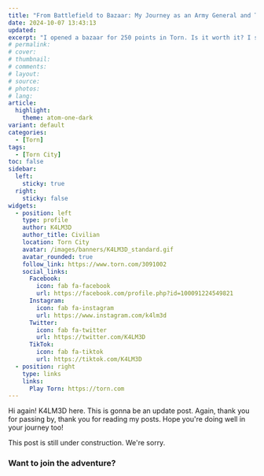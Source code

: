 ```yaml
---
title: "From Battlefield to Bazaar: My Journey as an Army General and Torn Tycoon"
date: 2024-10-07 13:43:13
updated:
excerpt: "I opened a bazaar for 250 points in Torn. Is it worth it? I spent days and days to become an army general. Is it worth it?"
# permalink:
# cover:
# thumbnail:
# comments:
# layout:
# source:
# photos:
# lang:
article:
  highlight:
    theme: atom-one-dark
variant: default
categories:
  - [Torn]
tags:
  - [Torn City]
toc: false
sidebar:
  left:
    sticky: true
  right:
    sticky: false
widgets:
  - position: left
    type: profile
    author: K4LM3D
    author_title: Civilian
    location: Torn City
    avatar: /images/banners/K4LM3D_standard.gif
    avatar_rounded: true
    follow_link: https://www.torn.com/3091002
    social_links:
      Facebook:
        icon: fab fa-facebook
        url: https://facebook.com/profile.php?id=100091224549821
      Instagram:
        icon: fab fa-instagram
        url: https://www.instagram.com/k4lm3d
      Twitter:
        icon: fab fa-twitter
        url: https://twitter.com/K4LM3D
      TikTok:
        icon: fab fa-tiktok
        url: https://tiktok.com/K4LM3D
  - position: right
    type: links
    links:
      Play Torn: https://torn.com
---
```


Hi again! K4LM3D here. This is gonna be an update post. Again, thank you for passing by, thank you for reading my posts. Hope you're doing well in your journey too!

<article class="message is-primary">
  <div class="message-body">
    <i class="fas fa-info mr-2"></i> This post is still under construction. We're sorry.
  </div>
</article>

### Want to join the adventure?

